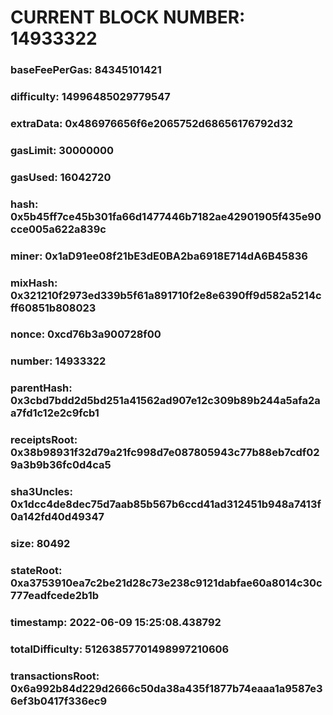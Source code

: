 # CURRENT BLOCK NUMBER: 14933322

### baseFeePerGas: 84345101421
### difficulty: 14996485029779547
### extraData: 0x486976656f6e2065752d68656176792d32
### gasLimit: 30000000
### gasUsed: 16042720
### hash: 0x5b45ff7ce45b301fa66d1477446b7182ae42901905f435e90cce005a622a839c
### miner: 0x1aD91ee08f21bE3dE0BA2ba6918E714dA6B45836
### mixHash: 0x321210f2973ed339b5f61a891710f2e8e6390ff9d582a5214cff60851b808023
### nonce: 0xcd76b3a900728f00
### number: 14933322
### parentHash: 0x3cbd7bdd2d5bd251a41562ad907e12c309b89b244a5afa2aa7fd1c12e2c9fcb1
### receiptsRoot: 0x38b98931f32d79a21fc998d7e087805943c77b88eb7cdf029a3b9b36fc0d4ca5
### sha3Uncles: 0x1dcc4de8dec75d7aab85b567b6ccd41ad312451b948a7413f0a142fd40d49347
### size: 80492
### stateRoot: 0xa3753910ea7c2be21d28c73e238c9121dabfae60a8014c30c777eadfcede2b1b
### timestamp: 2022-06-09 15:25:08.438792
### totalDifficulty: 51263857701498997210606
### transactionsRoot: 0x6a992b84d229d2666c50da38a435f1877b74eaaa1a9587e36ef3b0417f336ec9
